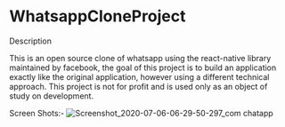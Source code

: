 # WhatsappCloneProject

Description

This is an open source clone of whatsapp using the react-native library maintained by facebook, 
the goal of this project is to build an application exactly like the original application, however using a different technical approach.
This project is not for profit and is used only as an object of study on development.

Screen Shots:-
![Screenshot_2020-07-06-06-29-50-297_com chatapp](https://user-images.githubusercontent.com/56911453/86790386-fca3d480-c085-11ea-84ab-843df93a4f1c.jpg)
